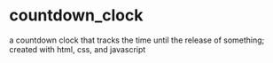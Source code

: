 # countdown_clock
a countdown clock that tracks the time until the release of something; created with html, css, and javascript
